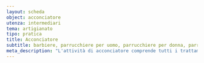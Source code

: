 ```yaml
---
layout: scheda
object: acconciatore
utenza: intermediari
tema: artigianato
tipo: pratica
title: Acconciatore
subtitle: barbiere, parrucchiere per uomo, parrucchiere per donna, parrucchiere misto, pettinatrice, coiffeur, salone
meta_description: "L'attività di acconciatore comprende tutti i trattamenti e i servizi volti a modificare, migliorare, mantenere e proteggere l'aspetto estetico dei capelli"
---
```

